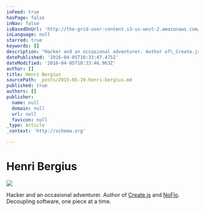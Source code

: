 ```yaml
---
inFeed: true
hasPage: false
inNav: false
isBasedOnUrl: 'http://the-grid-user-content.s3-us-west-2.amazonaws.com/284f8b46-708f-46c6-a83c-2d85988b096c.jpg'
inLanguage: null
starred: true
keywords: []
description: "Hacker and an occasional adventurer. Author of\_Create.js\_and\_NoFlo. Decoupling software, one piece at a time."
datePublished: '2016-04-05T10:33:47.475Z'
dateModified: '2016-04-05T10:33:46.963Z'
author: []
title: Henri Bergius
sourcePath: _posts/2015-05-19-henri-bergius.md
published: true
authors: []
publisher:
  name: null
  domain: null
  url: null
  favicon: null
_type: Article
_context: 'http://schema.org'

---
```

# Henri Bergius
![](https://s3-us-west-2.amazonaws.com/the-grid-img/p/a8dbb119299a79ee58e74745948a85b944ce0704.jpg)

Hacker and an occasional adventurer. Author of [Create.js][0] and [NoFlo][1]. Decoupling software, one piece at a time.

[0]: http://createjs.org/
[1]: http://noflojs.org/